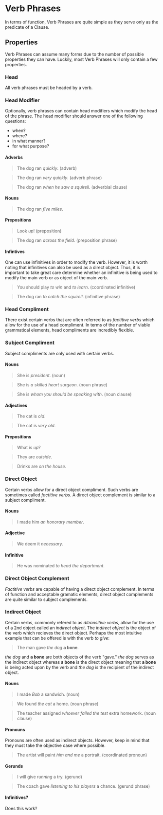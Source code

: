 # Verb Phrases
<!-- +elementInfo -->
<!-- !verbPhrase -->
In terms of function, Verb Phrases are quite simple as they serve only as the predicate of a Clause.
<!-- !verbPhrase -->

## Properties
<!-- +propertySummary -->

Verb Phrases can assume many forms due to the number of possible properties they can have. Luckily, most Verb Phrases will only contain a few properties.

<!-- #head -->
### Head
<!-- +head -->

All verb phrases must be headed by a verb.

<!-- #headModifier -->
### Head Modifier
<!-- +headModifier -->

Optionally, verb phrases can contain head modifiers which modify the head of the phrase. The head modifier should answer one of the following questions:
- when?
- where?
- in what manner?
- for what purpose?

#### Adverbs
> The dog ran *quickly*. (adverb)

> The dog ran *very quickly*. (adverb phrase)

> The dog ran *when he saw a squirell*. (adverbial clause)

#### Nouns
> The dog ran *five miles*.

#### Prepositions
> Look *up*! (preposition)

> The dog ran *across the field*. (preposition phrase)

#### Infintives
One can use infinitives in order to modify the verb. However, it is worth noting that infinitives can also be used as a direct object. Thus, it is important to take great care determine whether an infinitive is being used to modify the main verb or as object of the main verb.

> You should play *to win* and *to learn*. (coordinated infinitive)

> The dog ran *to catch the squirell*. (infinitive phrase)

<!-- #headCompl -->
### Head Compliment
<!-- +headCompl -->
There exist certain verbs that are often referred to as *factitive verbs* which allow for the use of a head compliment. In terms of the number of viable grammatical elements, head compliments are incredibly flexible.

<!-- #subjCompl -->
### Subject Compliment
<!-- +subjCompl -->

Subject compliments are only used with certain verbs.

#### Nouns
> She is *president*. (noun)

> She is *a skilled heart surgeon*. (noun phrase)

> She is *whom you should be speaking with*. (noun clause)

#### Adjectives
> The cat is *old*.

> The cat is *very old*.

#### Prepositions
> What is *up*?

> They are *outside*.

> Drinks are *on the house*.

<!-- #dirObj -->
### Direct Object
<!-- +dirObj -->

Certain verbs allow for a direct object compliment. Such verbs are sometimes called *factitive verbs*. A direct object complement is similar to a subject compliment.

#### Nouns
> I made him *an honorary member*.

#### Adjective
> We deem it *necessary*.

#### Infinitive
> He was nominated *to head the department*.

<!-- #dirObjCompl -->
### Direct Object Complement
<!-- +dirObjCompl -->

*Factitive verbs* are capable of having a direct object complement. In terms of function and acceptable gramatic elements, direct object complements are quite similar to subject complements.

<!-- #indObj -->
### Indirect Object
<!-- +indObj -->

Certain verbs, commonly refered to as *ditransitive verbs*, allow for the use of a 2nd object called an *indirect object*. The *indirect object* is the object of the verb which recieves the direct object. Perhaps the most intuitive example that can be offered is with the verb *to give*:
> The man gave *the dog* **a bone**.

*the dog* and **a bone** are both objects of the verb "gave." *the dog* serves as the indirect object whereas **a bone** is the direct object meaning that **a bone** is being acted upon by the verb and *the dog* is the recipient of the indirect object.

#### Nouns
> I made *Bob* a sandwich. (noun)

> We found *the cat* a home. (noun phrase)

> The teacher assigned *whoever failed the test* extra homework. (noun clause)

#### Pronouns
Pronouns are often used as indirect objects. However, keep in mind that they must take the objective case where possible.

> The artist will paint *him and me* a portrait. (coordinated pronoun)

#### Gerunds
> I will give *running* a try. (gerund)

> The coach gave *listening to his players* a chance. (gerund phrase)

#### Infinitives?
Does this work?